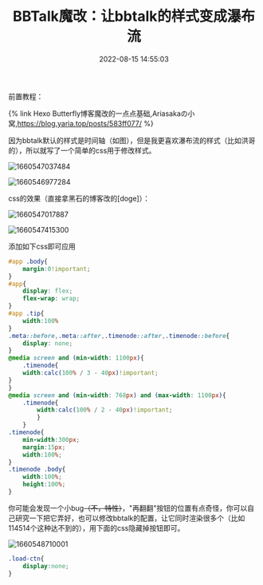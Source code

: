 ﻿---
title: BBTalk魔改：让bbtalk的样式变成瀑布流
abbrlink: '70734559'
date: 2022-08-15 14:55:03
tags:
  - Hexo魔改
description: 几个css？叫魔改？
  
categories:
  - Hexo魔改
cover: https://bu.dusays.com/2022/09/01/63103a7aee588.webp
updated: 2022-10-04 08:50:19
---
前置教程：

{% link Hexo Butterfly博客魔改的一点点基础,Ariasakaの小窝,https://blog.yaria.top/posts/583ff077/ %}

因为bbtalk默认的样式是时间轴（如图），但是我更喜欢瀑布流的样式（比如洪哥的），所以就写了一个简单的css用于修改样式。

![1660547037484](https://bu.dusays.com/2023/01/20/63ca10cca573d.webp)

![1660546977284](https://bu.dusays.com/2023/01/20/63ca10cdbca5f.webp)

css的效果（直接拿黑石的博客改的[doge]）：

![1660547017887](https://bu.dusays.com/2023/01/20/63ca10ceacbb9.webp)

![1660547415300](https://bu.dusays.com/2023/01/20/63ca10cfc5153.webp)

添加如下css即可应用

```css
#app .body{
    margin:0!important;
}
#app{
    display: flex;
    flex-wrap: wrap;
}
#app .tip{
    width:100%
}
.meta::before,.meta::after,.timenode::after,.timenode::before{
    display: none;
}
@media screen and (min-width: 1100px){
    .timenode{
    width:calc(100% / 3 - 40px)!important;
}
}
@media screen and (min-width: 768px) and (max-width: 1100px){
    .timenode{
        width:calc(100% / 2 - 40px)!important;
        }
    }
.timenode{
    min-width:300px;
    margin:15px;
    width:100%;
}
.timenode .body{
    width:100%;
    height:100%;
}
```

你可能会发现一个小bug~~（不，特性）~~，"再翻翻"按钮的位置有点奇怪，你可以自己研究一下把它弄好，也可以修改bbtalk的配置，让它同时渲染很多个（比如114514个这种达不到的），用下面的css隐藏掉按钮即可。

![1660548710001](https://bu.dusays.com/2023/01/20/63ca10d07d28c.webp)

```css
.load-ctn{
    display:none;
}
```
